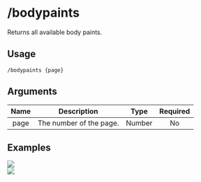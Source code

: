 # /bodypaints

Returns all available body paints.

## Usage

```
/bodypaints {page}
```

## Arguments

| Name | Description             | Type   | Required |
| :--: | :---------------------: | :----: | :------: |
| page | The number of the page. | Number | No       |

## Examples

<img src="https://github.com/user-attachments/assets/a9b2b751-606f-49d0-a35e-516342ded599" class="rounded-corners">\
<img src="https://github.com/user-attachments/assets/8a5077ca-31fc-4ccb-bb6c-39cd865954c2" class="rounded-corners">

